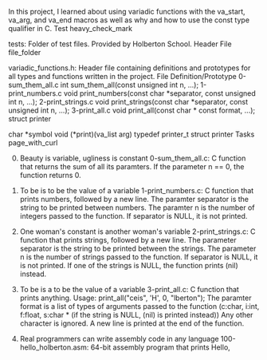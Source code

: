 In this project, I learned about using variadic functions with the va_start, va_arg, and va_end macros as well as why and how to use the const type qualifier in C. Test heavy_check_mark

tests: Folder of test files. Provided by Holberton School.
Header File file_folder

variadic_functions.h: Header file containing definitions and prototypes for all types and functions written in the project.
File Definition/Prototype 0-sum_them_all.c int sum_them_all(const unsigned int n, ...); 1-print_numbers.c void print_numbers(const char *separator, const unsigned int n, ...); 2-print_strings.c void print_strings(const char *separator, const unsigned int n, ...); 3-print_all.c void print_all(const char * const format, ...); struct printer

char *symbol
void (*print)(va_list arg)
typedef printer_t struct printer Tasks page_with_curl

0. Beauty is variable, ugliness is constant
    0-sum_them_all.c: C function that returns the sum of all its paramters.
        If the parameter n == 0, the function returns 0.

1. To be is to be the value of a variable
    1-print_numbers.c: C function that prints numbers, followed by a new line.
        The paramter separator is the string to be printed between numbers.
        The paramter n is the number of integers passed to the function.
        If separator is NULL, it is not printed.

2. One woman's constant is another woman's variable
    2-print_strings.c: C function that prints strings, followed by a new line.
        The parameter separator is the string to be printed between the strings.
        The parameter n is the number of strings passed to the function.
        If separator is NULL, it is not printed.
        If one of the strings is NULL, the function prints (nil) instead.

3. To be is a to be the value of a variable
    3-print_all.c: C function that prints anything.
        Usage: print_all("ceis", 'H', 0, "lberton");
        The paramter format is a list of types of arguments passed to the function (c:char, i:int, f:float, s:char * (if the string is NULL, (nil) is printed instead))
        Any other character is ignored.
        A new line is printed at the end of the function.

4. Real programmers can write assembly code in any language
    100-hello_holberton.asm: 64-bit assembly program that prints Hello,
